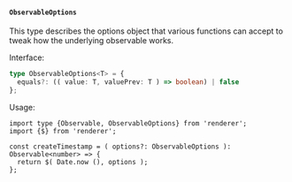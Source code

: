 #### `ObservableOptions`

This type describes the options object that various functions can accept to tweak how the underlying observable works.

Interface:

```ts
type ObservableOptions<T> = {
  equals?: (( value: T, valuePrev: T ) => boolean) | false
};
```

Usage:

```tsx
import type {Observable, ObservableOptions} from 'renderer';
import {$} from 'renderer';

const createTimestamp = ( options?: ObservableOptions ): Observable<number> => {
  return $( Date.now (), options );
};
```

